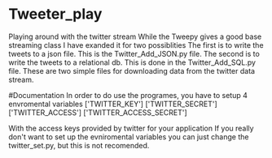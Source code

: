 # Tweeter_play
Playing around with the twitter stream
While the Tweepy gives a good base streaming class I have exanded it for two possiblities
The first is to write the tweets to a json file. This is the Twitter_Add_JSON.py file.
The second is to write the tweets to a relational db. This is done in the Twitter_Add_SQL.py file.
These are two simple files for downloading data from the twitter data stream.

#Documentation
In order to do use the programes, you have to setup 4 envromental variables
['TWITTER_KEY']
['TWITTER_SECRET']
['TWITTER_ACCESS']
['TWITTER_ACCESS_SECRET']

With the access keys provided by twitter for your application
If you really don't want to set up the evniromental variables you can just change the twitter_set.py, but this is not recomended.
